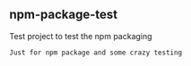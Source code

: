 ## npm-package-test
Test project to test the npm packaging

`Just for npm package and some crazy testing`
